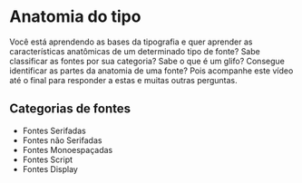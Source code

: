 # Anatomia do tipo

Você está aprendendo as bases da tipografia e quer aprender as características anatômicas de um determinado tipo de fonte? Sabe classificar as fontes por sua categoria? Sabe o que é um glifo? Consegue identificar as partes da anatomia de uma fonte? Pois acompanhe este vídeo até o final para responder a estas e muitas outras perguntas.

## Categorias de fontes

- Fontes Serifadas
- Fontes não Serifadas
- Fontes Monoespaçadas
- Fontes Script
- Fontes Display